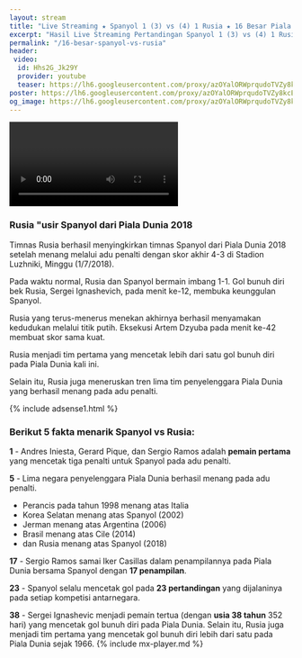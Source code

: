 ```yaml
---
layout: stream
title: "Live Streaming ★ Spanyol 1 (3) vs (4) 1 Rusia ★ 16 Besar Piala Dunia 2018"
excerpt: "Hasil Live Streaming Pertandingan Spanyol 1 (3) vs (4) 1 Rusia Piala Dunia 2018 16 Besar Babak Knock Out"
permalink: "/16-besar-spanyol-vs-rusia"
header:
 video:
  id: Hhs2G_Jk29Y
  provider: youtube
  teaser: https://lh6.googleusercontent.com/proxy/azOYalORWprqudoTVZy8kcE81D5nSY54OtnZXbanxmzpco1fUQk_7LlizTbiNSbzHklqIgZwLjT86ewN0n67tLu5P-f2ozSjFjRTggcxsxeQCzfmo0AnKx-BR8xJrDDa-RJguqThaW0oPPYdqqIH=w340-h280-nc
poster: https://lh6.googleusercontent.com/proxy/azOYalORWprqudoTVZy8kcE81D5nSY54OtnZXbanxmzpco1fUQk_7LlizTbiNSbzHklqIgZwLjT86ewN0n67tLu5P-f2ozSjFjRTggcxsxeQCzfmo0AnKx-BR8xJrDDa-RJguqThaW0oPPYdqqIH=w540-480-nc
og_image: https://lh6.googleusercontent.com/proxy/azOYalORWprqudoTVZy8kcE81D5nSY54OtnZXbanxmzpco1fUQk_7LlizTbiNSbzHklqIgZwLjT86ewN0n67tLu5P-f2ozSjFjRTggcxsxeQCzfmo0AnKx-BR8xJrDDa-RJguqThaW0oPPYdqqIH=w540-480-nc
---
```

<video><src="https://mixer.com/api/v1/channels/39927539/manifest.m3u8?accessKey=39927539-a6ryhjj8byihevabb1l9t7wt6t4lg7kf"/>
</video>
### Rusia "usir Spanyol dari Piala Dunia 2018

Timnas Rusia berhasil menyingkirkan timnas Spanyol dari Piala Dunia 2018 setelah menang melalui adu penalti dengan skor akhir 4-3 di Stadion Luzhniki, Minggu (1/7/2018).

Pada waktu normal, Rusia dan Spanyol bermain imbang 1-1. Gol bunuh diri bek Rusia, Sergei Ignashevich, pada menit ke-12, membuka keunggulan Spanyol.

Rusia yang terus-menerus menekan akhirnya berhasil menyamakan kedudukan melalui titik putih. Eksekusi Artem Dzyuba pada menit ke-42 membuat skor sama kuat.

Rusia menjadi tim pertama yang mencetak lebih dari satu gol bunuh diri pada Piala Dunia kali ini.

Selain itu, Rusia juga meneruskan tren lima tim penyelenggara Piala Dunia yang berhasil menang pada adu penalti.

{% include adsense1.html %}

### Berikut 5 fakta menarik Spanyol vs Rusia:

**1** - Andres Iniesta, Gerard Pique, dan Sergio Ramos adalah **pemain pertama** yang mencetak tiga penalti untuk Spanyol pada adu penalti.

**5** - Lima negara penyelenggara Piala Dunia berhasil menang pada adu penalti. 
- Perancis pada tahun 1998 menang atas Italia
- Korea Selatan menang atas Spanyol (2002)
- Jerman menang atas Argentina (2006)
- Brasil menang atas Cile (2014)
- dan Rusia menang atas Spanyol (2018)

**17** - Sergio Ramos samai Iker Casillas dalam penampilannya pada Piala Dunia bersama Spanyol dengan **17 penampilan**.

**23** - Spanyol selalu mencetak gol pada **23 pertandingan** yang dijalaninya pada setiap kompetisi antarnegara.

**38** - Sergei Ignashevic menjadi pemain tertua (dengan **usia 38 tahun** 352 hari) yang mencetak gol bunuh diri pada Piala Dunia. Selain itu, Rusia juga menjadi tim pertama yang mencetak gol bunuh diri lebih dari satu pada Piala Dunia sejak 1966.
{% include mx-player.md %}
